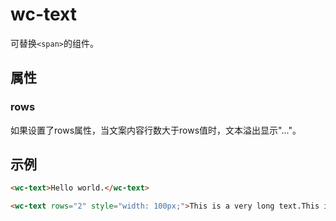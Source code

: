 # wc-text

可替换`<span>`的组件。

## 属性

### rows

如果设置了rows属性，当文案内容行数大于rows值时，文本溢出显示"..."。

## 示例

```html
<wc-text>Hello world.</wc-text>

<wc-text rows="2" style="width: 100px;">This is a very long text.This is a very long text.This is a very long text.This is a very long text.This is a very long text.This is a very long text.This is a very long text.This is a very long text.This is a very long text.This is a very long text.This is a very long text.This is a very long text.This is a very long text.</wc-text>
```
